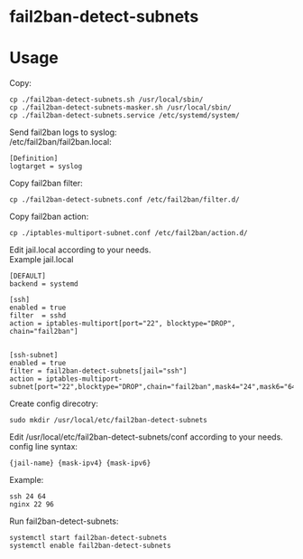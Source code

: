 # fail2ban-detect-subnets

# Usage

Copy:
```
cp ./fail2ban-detect-subnets.sh /usr/local/sbin/ 
cp ./fail2ban-detect-subnets-masker.sh /usr/local/sbin/
cp ./fail2ban-detect-subnets.service /etc/systemd/system/
```

Send fail2ban logs to syslog: <br>
/etc/fail2ban/fail2ban.local:
```
[Definition]
logtarget = syslog
```

Copy fail2ban filter:
```
cp ./fail2ban-detect-subnets.conf /etc/fail2ban/filter.d/
```
Copy fail2ban action:
```
cp ./iptables-multiport-subnet.conf /etc/fail2ban/action.d/
```

Edit jail.local according to your needs.<br>
Example jail.local
```
[DEFAULT]
backend = systemd

[ssh]
enabled = true
filter  = sshd
action = iptables-multiport[port="22", blocktype="DROP", chain="fail2ban"]


[ssh-subnet]
enabled = true
filter = fail2ban-detect-subnets[jail="ssh"]
action = iptables-multiport-subnet[port="22",blocktype="DROP",chain="fail2ban",mask4="24",mask6="64"]
```

Create config direcotry:<br>
```
sudo mkdir /usr/local/etc/fail2ban-detect-subnets
```

Edit /usr/local/etc/fail2ban-detect-subnets/conf according to your needs.<br>
config line syntax: <br>
```
{jail-name} {mask-ipv4} {mask-ipv6}
```
Example:
```
ssh 24 64
nginx 22 96
```
Run fail2ban-detect-subnets:
```
systemctl start fail2ban-detect-subnets
systemctl enable fail2ban-detect-subnets
```
